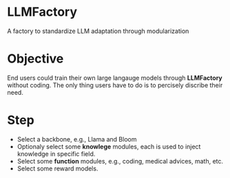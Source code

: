 # LLMFactory
A factory to standardize LLM adaptation through modularization

# Objective
End users could train their own large langauge models through **LLMFactory** without coding. The only thing users have to do is  to  percisely discribe  their need.

# Step
- Select a backbone, e.g., Llama and Bloom
- Optionaly select some **knowlege** modules, each is used to inject knowledge in specific field.
- Select some **function** modules, e.g., coding, medical advices, math, etc.
- Select some reward models.
